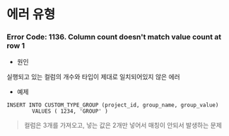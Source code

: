 # 에러 유형



### Error Code: 1136. Column count doesn't match value count at row 1

- 원인

실행되고 있는 컬럼의 개수와 타입이 제대로 일치되어있지 않은 에러

- 예제

~~~mysql
INSERT INTO CUSTOM_TYPE_GROUP (project_id, group_name, group_value)
		VALUES ( 1234, 'GROUP' )
~~~

> 컬럼은 3개를 가져오고, 넣는 값은 2개만 넣어서 매칭이 안되서 발생하는 문제













